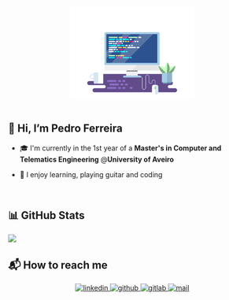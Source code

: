 <div align="center">
<img src="header.gif" align="center" style="width: 50%" />
</div>  
  

<br/>  


## 👋 Hi, I’m Pedro Ferreira   

- 🎓 I'm currently in the 1st year of a **Master's in Computer and Telematics Engineering** @**University of Aveiro**  

- 🎨 I enjoy learning, playing guitar and coding  

<br/>  


## 📊 GitHub Stats  
<img src="https://github-readme-stats.vercel.app/api?username=PedroDSFerreira&show_icons=true&count_private=true&hide_border=true&hide=prs,contribs"/>

<br/>  


## 📬 How to reach me
<div align="center">
<a href="https://linkedin.com/in/pedrodsferreira" target="_blank">
<img src=https://img.shields.io/badge/linkedin-%231E77B5.svg?&style=for-the-badge&logo=linkedin&logoColor=white alt=linkedin style="margin-bottom: 5px;" />
</a>
<a href="https://github.com/PedroDSFerreira" target="_blank">
<img src=https://img.shields.io/badge/github-%2324292e.svg?&style=for-the-badge&logo=github&logoColor=white alt=github style="margin-bottom: 5px;" />
</a>
<a href="https://gitlab.com/PedroDSFerreira" target="_blank">
<img src=https://img.shields.io/badge/gitlab-330F63.svg?&style=for-the-badge&logo=gitlab&logoColor=white alt=gitlab style="margin-bottom: 5px;" />
</a>
<a href="mailto:pedrodsf21@gmail.com" target="_blank">
<img src=https://img.shields.io/badge/mail-D14836?&style=for-the-badge&logo=mail.ru&logoColor=white alt=mail style="margin-bottom: 5px;" />
</a>
</div> 
